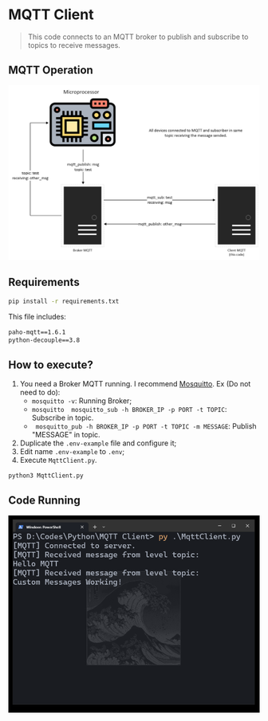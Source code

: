 # MQTT Client
> This code connects to an MQTT broker to publish and subscribe to topics to receive messages.

## MQTT Operation
![MQTT Operation](docs/imgs/mqtt_operation.png)

## Requirements
```sh
pip install -r requirements.txt
```

This file includes:
```
paho-mqtt==1.6.1
python-decouple==3.8
```

## How to execute?
1. You need a Broker MQTT running. I recommend [Mosquitto](https://mosquitto.org/download/). 
Ex (Do not need to do):
    - `mosquitto -v`: Running Broker;
    - `mosquitto  mosquitto_sub -h BROKER_IP -p PORT -t TOPIC`: Subscribe in topic.
    - ` mosquitto_pub -h BROKER_IP -p PORT -t TOPIC -m MESSAGE`: Publish "MESSAGE" in topic.
2. Duplicate the `.env-example` file and configure it;
3. Edit name `.env-example` to `.env`;
4. Execute `MqttClient.py`.

```sh
python3 MqttClient.py
```

## Code Running
![Running Code](docs/imgs/running_code.png)